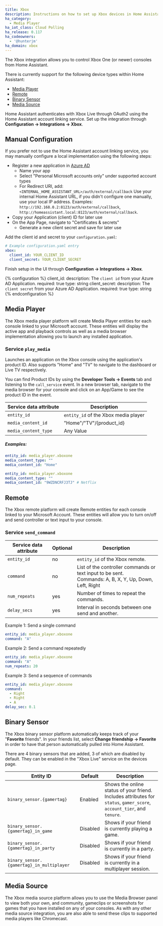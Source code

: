 ```yaml
---
title: Xbox
description: Instructions on how to set up Xbox devices in Home Assistant.
ha_category:
  - Media Player
ha_iot_class: Cloud Polling
ha_release: 0.117
ha_codeowners:
  - '@hunterjm'
ha_domain: xbox
---
```


The Xbox integration allows you to control Xbox One (or newer) consoles from Home Assistant.

There is currently support for the following device types within Home Assistant:

- [Media Player](#media-player)
- [Remote](#remote)
- [Binary Sensor](#binary-sensor)
- [Media Source](#media-source)

Home Assistant authenticates with Xbox Live through OAuth2 using the Home Assistant account linking service. Set up the integration through **Configuration -> Integrations -> Xbox**.

## Manual Configuration

If you prefer not to use the Home Assistant account linking service, you may manually configure a local implementation using the following steps:

- Register a new application in [Azure AD](https://portal.azure.com/#blade/Microsoft_AAD_RegisteredApps/ApplicationsListBlade)
  - Name your app
  - Select "Personal Microsoft accounts only" under supported account types
  - For Redirect URI, add: `<INTERNAL_HOME_ASSISTANT_URL>/auth/external/callback`
  Use your internal Home Assistant URL, if you didn't configure one manually, use your local IP address. Examples: `http://192.168.0.2:8123/auth/external/callback`, `http://homeassistant.local:8123/auth/external/callback`.
- Copy your Application (client) ID for later use
- On the App Page, navigate to "Certificates & secrets"
  - Generate a new client secret and save for later use

Add the client id and secret to your `configuration.yaml`:

```yaml
# Example configuration.yaml entry
xbox:
  client_id: YOUR_CLIENT_ID
  client_secret: YOUR_CLIENT_SECRET
```

Finish setup in the UI through **Configuration -> Integrations -> Xbox**.

{% configuration %}
client_id:
  description: The `client id` from your Azure AD Application.
  required: true
  type: string
client_secret:
  description: The `client secret` from your Azure AD Application.
  required: true
  type: string
{% endconfiguration %}

## Media Player

The Xbox media player platform will create Media Player entities for each console linked to your Microsoft account. These entities will display the active app and playback controls as well as a media browser implementation allowing you to launch any installed application.

### Service `play_media`

Launches an application on the Xbox console using the application's product ID. Also supports "Home" and "TV" to navigate to the dashboard or Live TV respectively.

You can find Product IDs by using the **Developer Tools -> Events** tab and listening to the `call_service` event. In a new browser tab, navigate to the media browser for your console and click on an App/Game to see the product ID in the event.

| Service data attribute | Description                           |
| ---------------------- | --------------------------------------|
| `entity_id`            | `entity_id` of the Xbox media player  |
| `media_content_id`   | "Home"/"TV"/{product_id}                |
| `media_content_type` | Any Value                               |

##### Examples:

```yaml
entity_id: media_player.xboxone
media_content_type: ""
media_content_id: "Home"
```

```yaml
entity_id: media_player.xboxone
media_content_type: ""
media_content_id: "9WZDNCRFJ3TJ" # Netflix
```

## Remote

The Xbox remote platform will create Remote entities for each console linked to your Microsoft Account. These entities will allow you to turn on/off and send controller or text input to your console.

### Service `send_command`

| Service data attribute | Optional | Description                                                            |
| ---------------------- | -------- | ---------------------------------------------------------------------- |
| `entity_id`            | no       | `entity_id` of the Xbox remote.                                                      |
| `command`              | no       | List of the controller commands or text input to be sent.<br />Commands: A, B, X, Y, Up, Down, Left, Right |
| `num_repeats`          | yes      | Number of times to repeat the commands.                                |
| `delay_secs`           | yes      | Interval in seconds between one send and another.                      |

Example 1: Send a single command

```yaml
entity_id: media_player.xboxone
command: "A"
```

Example 2: Send a command repeatedly

```yaml
entity_id: media_player.xboxone
command: "A"
num_repeats: 20
```

Example 3: Send a sequence of commands

```yaml
entity_id: media_player.xboxone
command:
  - Right
  - Right
  - A
delay_sec: 0.1
```

## Binary Sensor

The Xbox binary sensor platform automatically keeps track of your "**Favorite** friends". In your friends list, select **Change friendship -> Favorite** in order to have that person automatically pulled into Home Assistant.

There are 4 binary sensors that are added, 3 of which are disabled by default. They can be enabled in the "Xbox Live" service on the devices page.

| Entity ID | Default | Description                                                                                                                                                   |
| ----------------------------------------- | -------- | ---------------------------------------------------------------------------------------------------------------------------- |
| `binary_sensor.{gamertag}`                | Enabled  | Shows the online status of your friend.<br />Includes attributes for `status`, `gamer_score`, `account_tier`, and `tenure`.  |
| `binary_sensor.{gamertag}_in_game`        | Disabled | Shows if your friend is currently playing a game.                                                                            |
| `binary_sensor.{gamertag}_in_party`       | Disabled | Shows if your friend is currently in a party.                                                                                |
| `binary_sensor.{gamertag}_in_multiplayer` | Disabled | Shows if your friend is currently in a multiplayer session.                                                                  |

## Media Source

The Xbox media source platform allows you to use the Media Browser panel to view both your own, and community, gameclips or screenshots for games that you have installed on any of your consoles. As with any other media source integration, you are also able to send these clips to supported media players like Chromecast.
